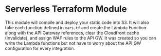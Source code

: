 # Serverless Terraform Module

This module will compile and deploy your static code into S3. It will also take each function defined in `vars.tf` and create the Lambda Function along with the API Gateway references, clear the Cloudfront cache (Invalidate), and assign WAF rules to the API GW. It was created so you can write the Lambda functions but not have to worry about the API GW configuration for every integration.